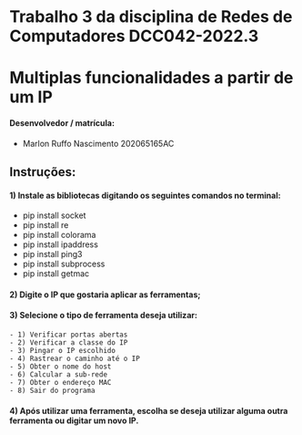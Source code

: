 # **Trabalho 3 da disciplina de Redes de Computadores DCC042-2022.3**

# Multiplas funcionalidades a partir de um IP 

#### Desenvolvedor / matrícula:

* Marlon Ruffo Nascimento  202065165AC

## Instruções:
####  1) Instale as bibliotecas digitando os seguintes comandos no terminal:
  *  pip install socket
  *  pip install re
  *  pip install colorama
  *  pip install ipaddress
  *  pip install ping3
  *  pip install subprocess
  *  pip install getmac
 
 #### 2) Digite o IP que gostaria aplicar as ferramentas;
 #### 3) Selecione o tipo de ferramenta deseja utilizar:
    - 1) Verificar portas abertas 
    - 2) Verificar a classe do IP
    - 3) Pingar o IP escolhido
    - 4) Rastrear o caminho até o IP
    - 5) Obter o nome do host
    - 6) Calcular a sub-rede
    - 7) Obter o endereço MAC
    - 8) Sair do programa
 #### 4) Após utilizar uma ferramenta, escolha se deseja utilizar alguma outra ferramenta ou digitar um novo IP.
 

 
